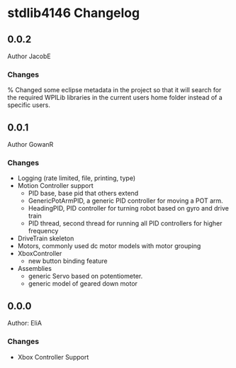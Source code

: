 # stdlib4146 Changelog

## 0.0.2
Author JacobE
### Changes
% Changed some eclipse metadata in the project so that it will search for the required WPILib
  libraries in the current users home folder instead of a specific users.

## 0.0.1
Author GowanR
### Changes
+ Logging (rate limited, file, printing, type)
+ Motion Controller support
    + PID base, base pid that others extend
    + GenericPotArmPID, a generic PID controller for moving a POT arm. 
    + HeadingPID, PID controller for turning robot based on gyro and drive train
    + PID thread, second thread for running all PID controllers for higher frequency
+ DriveTrain skeleton
+ Motors, commonly used dc motor models with motor grouping
+ XboxController 
    + new button binding feature
+ Assemblies
    + generic Servo based on potentiometer.
    + generic model of geared down motor


## 0.0.0
Author: EliA
### Changes
+ Xbox Controller Support

